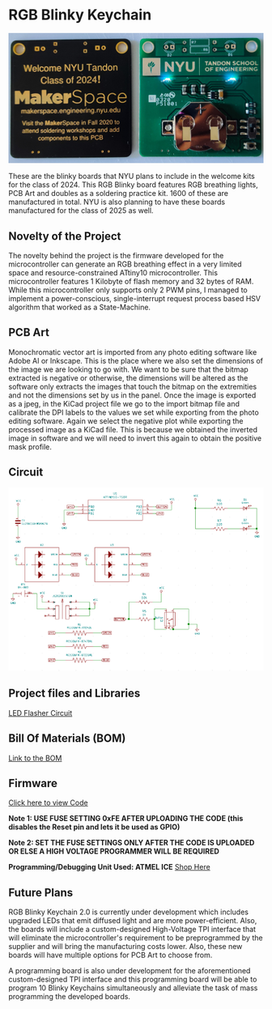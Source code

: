# RGB Blinky Keychain
 
![RGB Blinky Keychain](https://github.com/rhitvik/RGB_Blinky_Keychain/blob/master/Images_and_Screenshots/RGB_Blinky_Keychain_Image.jpg)

These are the blinky boards that NYU plans to include in the welcome kits for the class of 2024. This RGB Blinky board features RGB breathing lights, PCB Art and doubles as a soldering practice kit. 1600 of these are manufactured in total. NYU is also planning to have these boards manufactured for the class of 2025 as well.

## Novelty of the Project
The novelty behind the project is the firmware developed for the microcontroller can generate an RGB breathing effect in a very limited space and resource-constrained ATtiny10 microcontroller. This microcontroller features 1 Kilobyte of flash memory and 32 bytes of RAM. While this microcontroller only supports only 2 PWM pins, I managed to implement a power-conscious, single-interrupt request process based HSV algorithm that worked as a State-Machine. 

## PCB Art
Monochromatic vector art is imported from any photo editing software like Adobe AI or Inkscape. This is the place where we also set the dimensions of the image we are looking to go with. We want to be sure that the bitmap extracted is negative or otherwise, the dimensions will be altered as the software only extracts the images that touch the bitmap on the extremities and not the dimensions set by us in the panel.
Once the image is exported as a jpeg, in the KiCad project file we go to the import bitmap file and calibrate the DPI labels to the values we set while exporting from the photo editing software. Again we select the negative plot while exporting the processed image as a KiCad file. This is because we obtained the inverted image in software and we will need to invert this again to obtain the positive mask profile. 

## Circuit
![](https://github.com/rhitvik/RGB_Blinky_Keychain/blob/master/Images_and_Screenshots/Circuit.PNG "Schematic Capture")

## Project files and Libraries
[LED Flasher Circuit](https://github.com/rhitvik/RGB_Blinky_Keychain/tree/master/Schematic_and_PCB)

## Bill Of Materials (BOM)
[Link to the BOM](https://github.com/rhitvik/RGB_Blinky_Keychain/tree/master/BOM)

## Firmware
[Click here to view Code](https://github.com/rhitvik/RGB_Blinky_Keychain/blob/master/Code/Project_Infineon_Rev-10/main.cpp)

**Note 1: USE FUSE SETTING 0xFE AFTER UPLOADING THE CODE (this disables the Reset pin and lets it be used as GPIO)**

**Note 2: SET THE FUSE SETTINGS ONLY AFTER THE CODE IS UPLOADED OR ELSE A HIGH VOLTAGE PROGRAMMER WILL BE REQUIRED**

**Programming/Debugging Unit Used: ATMEL ICE** [Shop Here](https://www.digikey.com/product-detail/en/microchip-technology/ATATMEL-ICE/ATATMEL-ICE-ND/4753379)

## Future Plans
RGB Blinky Keychain 2.0 is currently under development which includes upgraded LEDs that emit diffused light and are more power-efficient. Also, the boards will include a custom-designed High-Voltage TPI interface that will eliminate the microcontroller's requirement to be preprogrammed by the supplier and will bring the manufacturing costs lower. Also, these new boards will have multiple options for PCB Art to choose from.

A programming board is also under development for the aforementioned custom-designed TPI interface and this programming board will be able to program 10 Blinky Keychains simultaneously and alleviate the task of mass programming the developed boards.